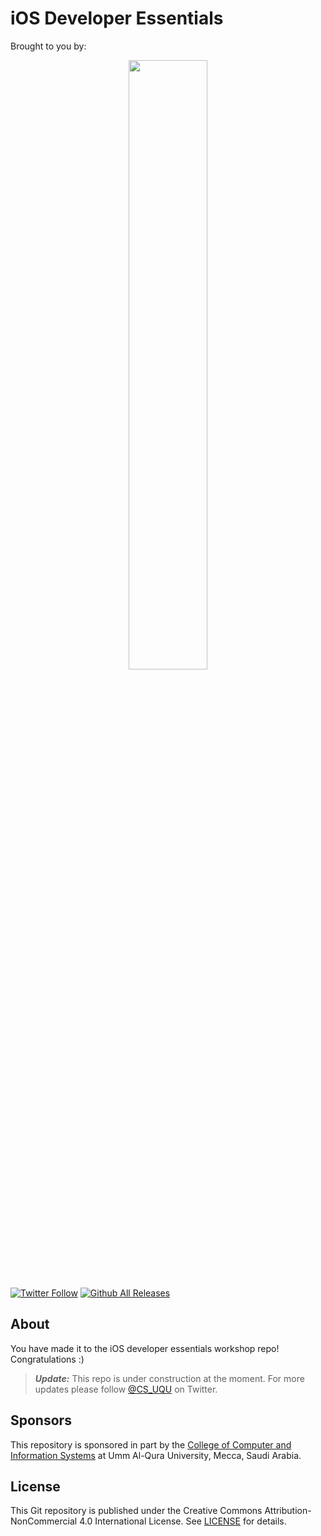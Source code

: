 # iOS Developer Essentials

Brought to you by:
<div align="center"><img src="https://raw.github.com/youldash/iOS/master/Misc/CS%20B.png" width="50%" /></div>

[![Twitter Follow](https://img.shields.io/twitter/follow/youldash.svg?style=social?style=plastic)]()
[![Github All Releases](https://img.shields.io/github/downloads/youldash/iOS/total.svg?style=plastic)]()

## About

You have made it to the iOS developer essentials workshop repo! Congratulations :)

> ***Update:*** This repo is under construction at the moment. For more updates please follow [@CS_UQU](https://twitter.com/CS_UQU) on Twitter.

## Sponsors

This repository is sponsored in part by the [College of Computer and Information Systems](http://cis.uqu.edu.sa/) at Umm Al-Qura University, Mecca, Saudi Arabia.

## License

This Git repository is published under the Creative Commons Attribution-NonCommercial 4.0 International License. See [LICENSE](https://github.com/youldash/iOS/blob/master/LICENSE.md) for details.
